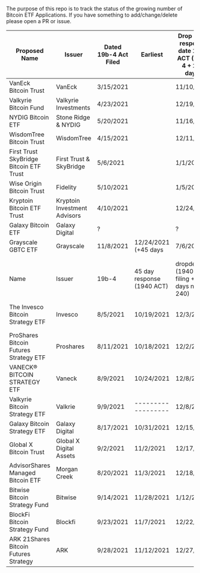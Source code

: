 The purpose of this repo is to track the status of the growing number of Bitcoin ETF Applications. If you have something to add/change/delete please open a PR or issue. 


| Proposed Name                           | Issuer                       | Dated 19b-4 Act Filed |      Earliest              | Drop dead response date 1933 ACT (19b-4 + 240 days)        | Type                |   Result             |
|-----------------------------------------|------------------------------|-----------------------|----------------------------|------------------------------------------------------------|---------------------|----------------------|
| VanEck Bitcoin Trust                    | VanEck                       | 3/15/2021             |                            | 11/10/2021                                                 | Physical            |		DENIED			|
| Valkyrie Bitcoin Fund                   | Valkyrie Investments         | 4/23/2021             |                            | 12/19/2021                                                 | Physical            |						|
| NYDIG Bitcoin ETF                       | Stone Ridge & NYDIG          | 5/20/2021             |                            | 11/16/2021                                                 | Physical            |						|
| WisdomTree Bitcoin Trust                | WisdomTree                   | 4/15/2021             |                            | 12/11/2021                                                 | Physical            |DENIED 12/2/2021|
| First Trust SkyBridge Bitcoin ETF Trust | First Trust & SkyBridge      | 5/6/2021              |                            | 1/1/2022                                                   | Physical            |						|
| Wise Origin Bitcoin Trust               | Fidelity                     | 5/10/2021             |                            | 1/5/2022                                                   | Physical            |						|
| Kryptoin Bitcoin ETF Trust              | Kryptoin Investment Advisors | 4/10/2021             |                            | 12/24/2021                                                 | Physical            |						|
| Galaxy Bitcoin ETF                      | Galaxy Digital               | ?                     |                            | ?                                                          |                     |						|
| Grayscale GBTC ETF                      | Grayscale                    | 11/8/2021             |      12/24/2021   (+45 days| 7/6/2022                                                   |                     |						|
|                                         |                              |                       |                            |                                                            |                     |						|
|                                         |                              |                       |                            |                                                            |                     |						|
| Name                                    | Issuer                       | 19b-4                 | 45 day response (1940 ACT) | dropdead (1940 ACT  filing +90 days not 240)               | Type                |						|
| The Invesco Bitcoin Strategy ETF        | Invesco                      | 8/5/2021              | 10/19/2021                 | 12/3/2021                                                  | Futures/derivatives |	Withdrawn https://www.bloomberg.com/news/articles/2021-10-18/invesco-drops-pursuit-of-bitcoin-futures-etf-filing-before-debut					|
| ProShares Bitcoin Futures Strategy ETF  | Proshares                    | 8/11/2021             | 10/18/2021                 | 12/2/2021                                                  | Futures/derivatives | Approved  (BTO)      |
| VANECK® BITCOIN STRATEGY ETF            | Vaneck                       | 8/9/2021              | 10/24/2021                 | 12/8/2021                                                  | Futures/derivatives | Approved (XBTF)      |
| Valkyrie Bitcoin Strategy ETF           | Valkrie                      | 9/9/2021              | ------------------         | 12/8/2021                                                  | Futures/derivatives | Approved (BTF)       |
| Galaxy Bitcoin Strategy ETF             | Galaxy Digital               | 8/17/2021             | 10/31/2021                 | 12/15/2021                                                 | Futures/derivatives |						|
| Global X Bitcoin Trust                  | Global X Digital Assets      | 9/2/2021              | 11/2/2021                  | 12/17/2021                                                 | Futures/derivatives |						|
| AdvisorShares Managed Bitcoin ETF       | Morgan Creek                 | 8/20/2021             | 11/3/2021                  | 12/18/2021                                                 | Futures/derivatives |						|
| Bitwise Bitcoin Strategy Fund           | Bitwise                      | 9/14/2021             | 11/28/2021                 | 1/12/2022                                                  | Futures/derivatives |						|
| BlockFi Bitcoin Strategy Fund           | Blockfi                      | 9/23/2021             | 11/7/2021                  | 12/22/2021                                                 | Futures/derivatives |						|
| ARK 21Shares Bitcoin Futures Strategy   | ARK                          | 9/28/2021             | 11/12/2021                 | 12/27/2021                                                 | Futures/derivatives |						|
